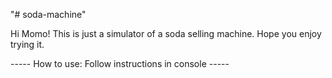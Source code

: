 "# soda-machine" 

Hi Momo! 
This is just a simulator of a soda selling machine. Hope you enjoy trying it.

----- How to use: Follow instructions in console -----
